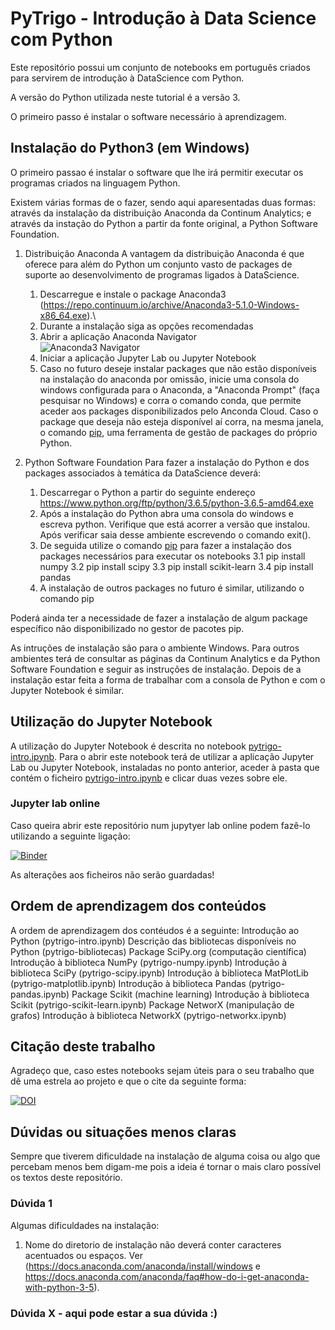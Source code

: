 # PyTrigo - Introdução à Data Science com Python

Este repositório possui um conjunto de notebooks em português criados para servirem de introdução à DataScience com Python.

A versão do Python utilizada neste tutorial é a versão 3.

O primeiro passo é instalar o software necessário à aprendizagem.

## Instalação do Python3 (em Windows)

O primeiro passao é instalar o software que lhe irá permitir executar os programas criados na linguagem Python.

Existem várias formas de o fazer, sendo aqui aparesentadas duas formas: através da instalação da distribuição Anaconda da Continum Analytics; e através da instação do Python a partir da fonte original, a Python Software Foundation.

1. Distribuição Anaconda
A vantagem da distribuição Anaconda é que oferece para além do Python um conjunto vasto de packages de suporte ao desenvolvimento de programas ligados à DataScience.
    1. Descarregue e instale o package Anaconda3 (https://repo.continuum.io/archive/Anaconda3-5.1.0-Windows-x86_64.exe).\
    2. Durante a instalação siga as opções recomendadas
    3. Abrir a aplicação Anaconda Navigator\
   ![Anaconda3 Navigator](http://res.cloudinary.com/dbcauiwaz/image/upload/c_scale,w_512/v1523867285/anaconda-navigator.png)
    4. Iniciar a aplicação Jupyter Lab ou Jupyter Notebook
    5. Caso no futuro deseje instalar packages que não estão disponíveis na instalação do anaconda por omissão, inicie uma consola do windows configurada para o Anaconda, a "Anaconda Prompt" (faça pesquisar no Windows) e corra o comando conda, que permite aceder aos packages disponibilizados pelo Anconda Cloud. Caso o package que deseja não esteja disponível aí corra, na mesma janela, o comando [pip](https://pypi.org/project/pip/), uma ferramenta de gestão de packages do próprio Python.
    
2. Python Software Foundation
Para fazer a instalação do Python e dos packages associados à temática da DataScience deverá:
    1. Descarregar o Python a partir do seguinte endereço https://www.python.org/ftp/python/3.6.5/python-3.6.5-amd64.exe
    2. Após a instalação do Python abra uma consola do windows e escreva python. Verifique que está acorrer a versão que instalou. Após verificar saia desse ambiente escrevendo o comando exit().
    3. De seguida utilize o comando [pip](https://pypi.org/project/pip/) para fazer a instalação dos packages necessários para executar os notebooks
        3.1 pip install numpy
        3.2 pip install scipy
        3.3 pip install scikit-learn
        3.4 pip install pandas
    4. A instalação de outros packages no futuro é similar, utilizando o comando pip

Poderá ainda ter a necessidade de fazer a instalação de algum package específico não disponibilizado no gestor de pacotes pip.

As intruções de instalação são para o ambiente Windows. Para outros ambientes terá de consultar as páginas da Continum Analytics e da Python Software Foundation e seguir as instruções de instalação. Depois de a instalação estar feita a forma de trabalhar com a consola de Python e com o Jupyter Notebook é similar.

## Utilização do Jupyter Notebook

A utilização do Jupyter Notebook é descrita no notebook [pytrigo-intro.ipynb](pytrigo-intro.ipynb). Para o abrir este notebook terá de utilizar a aplicação Jupyter Lab ou Jupyter Notebook, instaladas no ponto anterior, aceder à pasta que contém o ficheiro [pytrigo-intro.ipynb](pytrigo-intro.ipynb) e clicar duas vezes sobre ele.

### Jupyter lab online

Caso queira abrir este repositório num jupytyer lab online podem fazê-lo utilizando a seguinte ligação:

[![Binder](https://mybinder.org/badge.svg)](https://mybinder.org/v2/gh/atrigo/trigo-data-science.git/master?urlpath=lab)

As alterações aos ficheiros não serão guardadas!

## Ordem de aprendizagem dos conteúdos

A ordem de aprendizagem dos contéudos é a seguinte:
    Introdução ao Python (pytrigo-intro.ipynb)
    Descrição das bibliotecas disponíveis no Python (pytrigo-bibliotecas)
    Package SciPy.org (computação científica)
        Introdução à biblioteca NumPy (pytrigo-numpy.ipynb)
        Introdução à biblioteca SciPy (pytrigo-scipy.ipynb)
        Introdução à biblioteca MatPlotLib (pytrigo-matplotlib.ipynb)
        Introdução à biblioteca Pandas (pytrigo-pandas.ipynb)
    Package Scikit (machine learning)
        Introdução à biblioteca Scikit (pytrigo-scikit-learn.ipynb)
    Package NetworX (manipulação de grafos)
        Introdução à biblioteca NetworkX (pytrigo-networkx.ipynb)

## Citação deste trabalho

Agradeço que, caso estes notebooks sejam úteis para o seu trabalho que dê uma estrela ao projeto e que o cite da seguinte forma:

[![DOI](https://zenodo.org/badge/DOI/10.5281/zenodo.1226769.svg)](https://doi.org/10.5281/zenodo.1226769)

## Dúvidas ou situações menos claras

Sempre que tiverem dificuldade na instalação de alguma coisa ou algo que percebam menos bem digam-me pois a ideia é tornar o mais claro possível os textos deste repositório.

### Dúvida 1

Algumas dificuldades na instalação:

1. Nome do diretorio de instalação não deverá conter caracteres acentuados ou espaços. Ver (https://docs.anaconda.com/anaconda/install/windows  e  https://docs.anaconda.com/anaconda/faq#how-do-i-get-anaconda-with-python-3-5).


### Dúvida X - aqui pode estar a sua dúvida :)